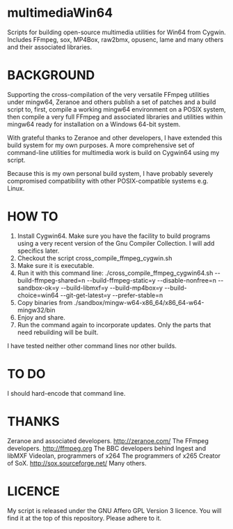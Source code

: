 multimediaWin64
===============

Scripts for building open-source multimedia utilities for Win64 from Cygwin. Includes FFmpeg, sox, MP4Box, raw2bmx, opusenc, lame and many others and their associated libraries.


BACKGROUND
==========

Supporting the cross-compilation of the very versatile FFmpeg utilities under mingw64, Zeranoe and others publish a set of patches and a build script to, first, compile a working mingw64 environment on a POSIX system, then compile a very full FFmpeg and associated libraries and utilities within mingw64 ready for installation on a Windows 64-bit system.

With grateful thanks to Zeranoe and other developers, I have extended this build system for my own purposes. A more comprehensive set of command-line utilities for multimedia work is build on Cygwin64 using my script.

Because this is my own personal build system, I have probably severely compromised compatibility with other POSIX-compatible systems e.g. Linux.


HOW TO
======

1.  Install Cygwin64. Make sure you have the facility to build programs using a very recent version of the Gnu Compiler Collection. I will add specifics later.
2.  Checkout the script cross_compile_ffmpeg_cygwin.sh
3.  Make sure it is executable.
4.  Run it with this command line:
    ./cross_compile_ffmpeg_cygwin64.sh --build-ffmpeg-shared=n --build-ffmpeg-static=y --disable-nonfree=n --sandbox-ok=y --build-libmxf=y --build-mp4box=y --build-choice=win64 --git-get-latest=y --prefer-stable=n
5.  Copy binaries from ./sandbox/mingw-w64-x86_64/x86_64-w64-mingw32/bin
6.  Enjoy and share.
7.  Run the command again to incorporate updates. Only the parts that need rebuilding will be built.

I have tested neither other command lines nor other builds.


TO DO
=====

I should hard-encode that command line.


THANKS
======

Zeranoe and associated developers. http://zeranoe.com/
The FFmpeg developers. http://ffmpeg.org
The BBC developers behind Ingest and libMXF
Videolan, programmers of x264
The programmers of x265
Creator of SoX. http://sox.sourceforge.net/
Many others.


LICENCE
=======

My script is released under the GNU Affero GPL Version 3 licence. You will find it at the top of this repository. Please adhere to it.

